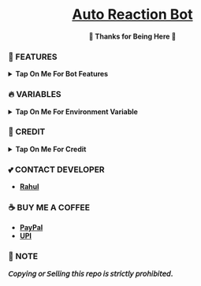 <h1 align="center">
 <b><a href="https://youtu.be/SJH70YI9GDg" target="/blank">Auto Reaction Bot</a>
</h1>

<p align="center">🩷 Thanks for Being Here 🩷</p>



### 🥰 FEATURES

<details><summary>Tap On Me For Bot Features</summary>

- unlimited reactions
- Supports all type of emojies
- work in both channels & groups
- Fully modified repo
- Deploy To Koyeb + Heroku + Railway.
- [Developer support](https://telegram.me/TechifySupport) 24x7
</details>


### 🔥 VARIABLES

<details><summary>Tap On Me For Environment Variable</summary>

* `API_ID` - Get From [Here](https://youtu.be/RdMY6Lqfi9w)
* `API_HASH` - Get From [Here](https://youtu.be/RdMY6Lqfi9w)
* `BOT_TOKEN` - Get From [BotFather](https://youtu.be/aJILCCXfNVM)
* `BOT_USERNAME` - Username of your Telegram bot without '@'
* `AUTH_CHANNEL` - Your Force subscribe channel id.
* `LOG_CHANNEL` - Your log channel id
* `BOT_OWNER` - bot owners Id/ ids ( for broadcast and stats cmds). for multiple use space.
* `DATABASE_URL` - Mongodb [Database](https://youtu.be/pMJpHoiu1go)
</details>

### 🥳 CREDIT

<details><summary>Tap On Me For Credit</summary>

💝 [TechifyBots](https://github.com/TechifyBots)
</details>

### 💕 CONTACT DEVELOPER

- [Rahul](https://telegram.me/TechifySupport)

### ☕ BUY ME A COFFEE
- [PayPal](https://paypal.me/TechifyBots)
- [UPI](https://TechifyBots.github.io/Donate)

### 📌 NOTE

𝘊𝘰𝘱𝘺𝘪𝘯𝘨 𝘰𝘳 𝘚𝘦𝘭𝘭𝘪𝘯𝘨 𝘵𝘩𝘪𝘴 𝘳𝘦𝘱𝘰 𝘪𝘴 𝘴𝘵𝘳𝘪𝘤𝘵𝘭𝘺 𝘱𝘳𝘰𝘩𝘪𝘣𝘪𝘵𝘦𝘥.</b>
